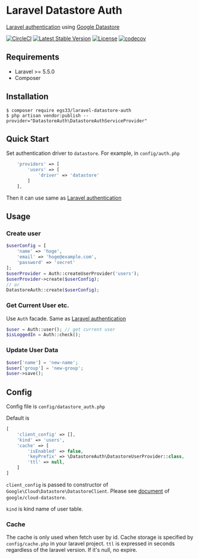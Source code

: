 # Laravel Datastore Auth
[Laravel authentication](https://laravel.com/docs/master/authentication) using [Google Datastore](https://cloud.google.com/datastore/docs/)

[![CircleCI](https://circleci.com/gh/egs33/laravel-datastore-auth.svg?style=shield)](https://circleci.com/gh/egs33/laravel-datastore-auth)
[![Latest Stable Version](https://poser.pugx.org/egs33/laravel-datastore-auth/v/stable)](https://packagist.org/packages/egs33/laravel-datastore-auth)
[![License](https://poser.pugx.org/egs33/laravel-datastore-auth/license)](https://packagist.org/packages/egs33/laravel-datastore-auth)
[![codecov](https://codecov.io/gh/egs33/laravel-datastore-auth/branch/master/graph/badge.svg)](https://codecov.io/gh/egs33/laravel-datastore-auth)

## Requirements

- Laravel >= 5.5.0
- Composer

## Installation

    $ composer require egs33/laravel-datastore-auth
    $ php artisan vendor:publish --provider="DatastoreAuth\DatastoreAuthServiceProvider"

## Quick Start

Set authentication driver to `datastore`. 
For example, in `config/auth.php`
```php
    'providers' => [
        'users' => [
            'driver' => 'datastore'
        ]
    ],
```

Then it can use same as [Laravel authentication](https://laravel.com/docs/5.7/authentication)

## Usage

### Create user
```php
$userConfig = [
    'name' => 'hoge',
    'email' => 'hoge@example.com',
    'password' => 'secret'
];
$userProvider = Auth::createUserProvider('users');
$userProvider->create($userConfig);
// or
DatastoreAuth::create($userConfig);
```

### Get Current User etc.
Use `Auth` facade.
Same as [Laravel authentication](https://laravel.com/docs/5.7/authentication)
```php
$user = Auth::user(); // get current user
$isLoggedIn = Auth::check();
```

### Update User Data
```php
$user['name'] = 'new-name';
$user['group'] = 'new-group';
$user->save();
```

## Config

Config file is `config/datastore_auth.php`

Default is
```php
[
    'client_config' => [],
    'kind' => 'users',
    'cache' => [
        'isEnabled' => false,
        'keyPrefix' => \DatastoreAuth\DatastoreUserProvider::class,
        'ttl' => null,
    ]
]
```

`client_config` is passed to constructor of `Google\Cloud\Datastore\DatastoreClient`.
Please see [document](https://googleapis.github.io/google-cloud-php/#/docs/cloud-datastore/v1.7.0/datastore/datastoreclient) of `google/cloud-datastore`.

`kind` is kind name of user table.

### Cache

The cache is only used when fetch user by id.
Cache storage is specified by `config/cache.php` in your laravel project.
`ttl` is expressed in seconds regardless of the laravel version.
If it's null, no expire.
